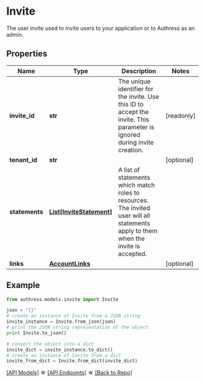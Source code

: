 # Invite

The user invite used to invite users to your application or to Authress as an admin.

## Properties
Name | Type | Description | Notes
------------ | ------------- | ------------- | -------------
**invite_id** | **str** | The unique identifier for the invite. Use this ID to accept the invite. This parameter is ignored during invite creation. | [readonly] 
**tenant_id** | **str** |  | [optional] 
**statements** | [**List[InviteStatement]**](InviteStatement.md) | A list of statements which match roles to resources. The invited user will all statements apply to them when the invite is accepted. | 
**links** | [**AccountLinks**](AccountLinks.md) |  | [optional] 

## Example

```python
from authress.models.invite import Invite

json = "{}"
# create an instance of Invite from a JSON string
invite_instance = Invite.from_json(json)
# print the JSON string representation of the object
print Invite.to_json()

# convert the object into a dict
invite_dict = invite_instance.to_dict()
# create an instance of Invite from a dict
invite_from_dict = Invite.from_dict(invite_dict)
```
[[API Models]](./README.md#documentation-for-models) ☆ [[API Endpoints]](./README.md#documentation-for-api-endpoints) ☆ [[Back to Repo]](../README.md)


